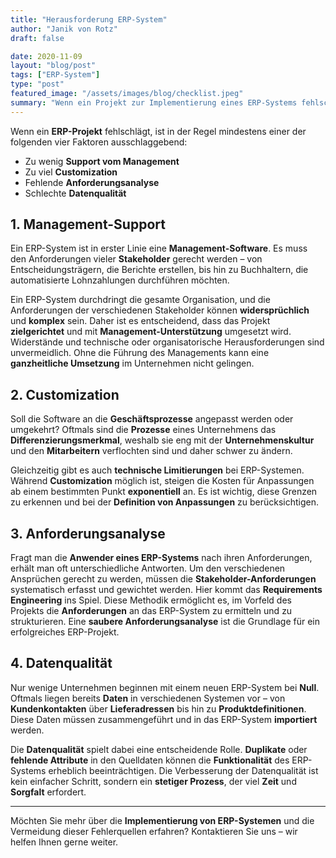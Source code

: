 ```yaml
---
title: "Herausforderung ERP-System"
author: "Janik von Rotz"
draft: false

date: 2020-11-09
layout: "blog/post"
tags: ["ERP-System"]
type: "post"
featured_image: "/assets/images/blog/checklist.jpeg"
summary: "Wenn ein Projekt zur Implementierung eines ERP-Systems fehlschlägt, hat bestimmt mindestens einer der folgenden vier Faktoren dazu beigetragen:  Zu wenig Support vom Management Zu viel Customization F..."
---
```


Wenn ein **ERP-Projekt** fehlschlägt, ist in der Regel mindestens einer der folgenden vier Faktoren ausschlaggebend:

- Zu wenig **Support vom Management**
- Zu viel **Customization**
- Fehlende **Anforderungsanalyse**
- Schlechte **Datenqualität**

## 1. Management-Support

Ein ERP-System ist in erster Linie eine **Management-Software**. Es muss den Anforderungen vieler **Stakeholder** gerecht werden – von Entscheidungsträgern, die Berichte erstellen, bis hin zu Buchhaltern, die automatisierte Lohnzahlungen durchführen möchten.

Ein ERP-System durchdringt die gesamte Organisation, und die Anforderungen der verschiedenen Stakeholder können **widersprüchlich** und **komplex** sein. Daher ist es entscheidend, dass das Projekt **zielgerichtet** und mit **Management-Unterstützung** umgesetzt wird. Widerstände und technische oder organisatorische Herausforderungen sind unvermeidlich. Ohne die Führung des Managements kann eine **ganzheitliche Umsetzung** im Unternehmen nicht gelingen.

## 2. Customization

Soll die Software an die **Geschäftsprozesse** angepasst werden oder umgekehrt? Oftmals sind die **Prozesse** eines Unternehmens das **Differenzierungsmerkmal**, weshalb sie eng mit der **Unternehmenskultur** und den **Mitarbeitern** verflochten sind und daher schwer zu ändern.

Gleichzeitig gibt es auch **technische Limitierungen** bei ERP-Systemen. Während **Customization** möglich ist, steigen die Kosten für Anpassungen ab einem bestimmten Punkt **exponentiell** an. Es ist wichtig, diese Grenzen zu erkennen und bei der **Definition von Anpassungen** zu berücksichtigen.

## 3. Anforderungsanalyse

Fragt man die **Anwender eines ERP-Systems** nach ihren Anforderungen, erhält man oft unterschiedliche Antworten. Um den verschiedenen Ansprüchen gerecht zu werden, müssen die **Stakeholder-Anforderungen** systematisch erfasst und gewichtet werden. Hier kommt das **Requirements Engineering** ins Spiel. Diese Methodik ermöglicht es, im Vorfeld des Projekts die **Anforderungen** an das ERP-System zu ermitteln und zu strukturieren. Eine **saubere Anforderungsanalyse** ist die Grundlage für ein erfolgreiches ERP-Projekt.

## 4. Datenqualität

Nur wenige Unternehmen beginnen mit einem neuen ERP-System bei **Null**. Oftmals liegen bereits **Daten** in verschiedenen Systemen vor – von **Kundenkontakten** über **Lieferadressen** bis hin zu **Produktdefinitionen**. Diese Daten müssen zusammengeführt und in das ERP-System **importiert** werden.

Die **Datenqualität** spielt dabei eine entscheidende Rolle. **Duplikate** oder **fehlende Attribute** in den Quelldaten können die **Funktionalität** des ERP-Systems erheblich beeinträchtigen. Die Verbesserung der Datenqualität ist kein einfacher Schritt, sondern ein **stetiger Prozess**, der viel **Zeit** und **Sorgfalt** erfordert.

---

Möchten Sie mehr über die **Implementierung von ERP-Systemen** und die Vermeidung dieser Fehlerquellen erfahren? Kontaktieren Sie uns – wir helfen Ihnen gerne weiter.
